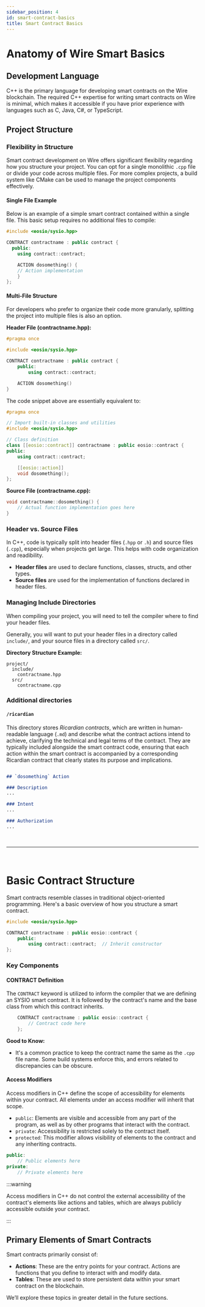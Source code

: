 ```yaml
---
sidebar_position: 4
id: smart-contract-basics
title: Smart Contract Basics
---
```



# Anatomy of Wire Smart Basics

## Development Language

C++ is the primary language for developing smart contracts on the Wire blockchain. The required C++ expertise for writing smart contracts on Wire is minimal, which makes it accessible if you have prior experience with languages such as C, Java, C#, or TypeScript.

## Project Structure

### Flexibility in Structure

Smart contract development on Wire offers significant flexibility regarding how you structure your project. You can opt for a single monolithic `.cpp` file or divide your code across multiple files. For more complex projects, a build system like CMake can be used to manage the project components effectively.

#### Single File Example
Below is an example of a simple smart contract contained within a single file. This basic setup requires no additional files to compile:

```cpp title="project/contractname.cpp"
#include <eosio/sysio.hpp>

CONTRACT contractname : public contract {
  public:
    using contract::contract;

    ACTION dosomething() {
    // Action implementation
    }
};
```

#### Multi-File Structure

For developers who prefer to organize their code more granularly, splitting the project into multiple files is also an option.

**Header File (contractname.hpp):**
```cpp title="project/include/contractname.hpp"
#pragma once

#include <eosio/sysio.hpp>

CONTRACT contractname : public contract {
    public:
        using contract::contract;

    ACTION dosomething()
}
```

The code snippet above are essentially equivalent to: 

```cpp title="project/include/contractname.hpp"
#pragma once

// Import built-in classes and utilities
#include <eosio/sysio.hpp>

// Class definition
class [[eosio::contract]] contractname : public eosio::contract {
public:
    using contract::contract;

    [[eosio::action]]
    void dosomething();
};
```


**Source File (contractname.cpp):**
```cpp title="project/src/contractname.cpp"
void contractname::dosomething() {
    // Actual function implementation goes here
}
```


### Header vs. Source Files
In C++, code is typically split into header files (`.hpp` or `.h`) and source files (`.cpp`), especially when projects get large. This helps with code organization and readibility.

- **Header files** are used to declare functions, classes, structs, and other types.
- **Source files** are used for the implementation of functions declared in header files.

### Managing Include Directories

When compiling your project, you will need to tell the compiler where to find your header files.

Generally, you will want to put your header files in a directory called `include/`, and your source files in a directory called `src/`.

**Directory Structure Example:**
```
project/
  include/
    contractname.hpp
  src/
    contractname.cpp
```

### Additional directories

#### `/ricardian`

This directory stores *Ricardian contracts*, which are written in human-readable language (`.md`) and describe what the contract actions intend to achieve, clarifying the technical and legal terms of the contract. They are typically included alongside the smart contract code, ensuring that each action within the smart contract is accompanied by a corresponding Ricardian contract that clearly states its purpose and implications.

```md title="/project/ricardian/contractname.md"

## `dosomething` Action

### Description
...

### Intent
...

### Authorization
...
```

&nbsp;
***
&nbsp;


# Basic Contract Structure

Smart contracts resemble classes in traditional object-oriented programming. Here's a basic overview of how you structure a smart contract.


```cpp title="project/contractname.cpp"
#include <eosio/sysio.hpp>

CONTRACT contractname : public eosio::contract {
    public:
        using contract::contract;  // Inherit constructor
};
```

### Key Components

#### CONTRACT Definition

The `CONTRACT` keyword is utilized to inform the compiler that we are defining an SYSIO smart contract. It is followed by the contract's name and the base class from which this contract inherits.

```cpp title="project/contractname.cpp"
    CONTRACT contractname : public eosio::contract { 
        // Contract code here
    };
```

**Good to Know:**
- It's a common practice to keep the contract name the same as the `.cpp` file name. Some build systems enforce this, and errors related to discrepancies can be obscure.

#### Access Modifiers

Access modifiers in C++ define the scope of accessibility for elements within your contract. All elements under an access modifier will inherit that scope.

- `public`: Elements are visible and accessible from any part of the program, as well as by other programs that interact with the contract.
- `private`: Accessibility is restricted solely to the contract itself.
- `protected`: This modifier allows visibility of elements to the contract and any inheriting contracts.



```cpp
public:
    // Public elements here
private:
    // Private elements here
```

:::warning

Access modifiers in C++ do not control the external accessibility of the contract's elements like actions and tables, which are always publicly accessible outside your contract.

::: 



## Primary Elements of Smart Contracts

Smart contracts primarily consist of:

- **Actions**: These are the entry points for your contract. Actions are functions that you define to interact with and modify data.
- **Tables**: These are used to store persistent data within your smart contract on the blockchain.

We’ll explore these topics in greater detail in the future sections.
